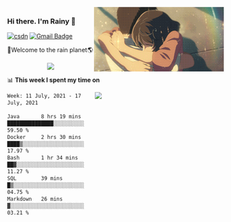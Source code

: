 <img  align='right' height="150" src="https://github.com/LikeRainDay/LikeRainDay/blob/master/pic/img_rain_1.gif?raw=true">



### Hi there. I'm Rainy :lemon:

[![csdn](https://img.shields.io/badge/-csdn-c14438?style=flat-square&logo=c&logoColor=white)](https://blog.csdn.net/qq_15807167)
[![Gmail Badge](https://img.shields.io/badge/-gmail-c14438?style=flat-square&logo=Gmail&logoColor=white&link=mailto:houshuai0816@gmail.com)](mailto:houshuai0816@gmail.com)

🚀Welcome to the rain planet🌎

<center>
<img align='center'  src="https://source.unsplash.com/random/1200x600">
</center>

📊 **This week I spent my time on**

<img align='right'   width="300" src="https://github-readme-stats.vercel.app/api?username=LikeRainDay&show_icons=true&title_color=fff&icon_color=79ff97&text_color=9f9f9f&bg_color=151515">

<!--START_SECTION:waka-->
```text
Week: 11 July, 2021 - 17 July, 2021

Java       8 hrs 19 mins   ███████████████░░░░░░░░░░   59.50 % 
Docker     2 hrs 30 mins   ████▒░░░░░░░░░░░░░░░░░░░░   17.97 % 
Bash       1 hr 34 mins    ██▓░░░░░░░░░░░░░░░░░░░░░░   11.27 % 
SQL        39 mins         █▒░░░░░░░░░░░░░░░░░░░░░░░   04.75 % 
Markdown   26 mins         ▓░░░░░░░░░░░░░░░░░░░░░░░░   03.21 % 
```
<!--END_SECTION:waka-->
